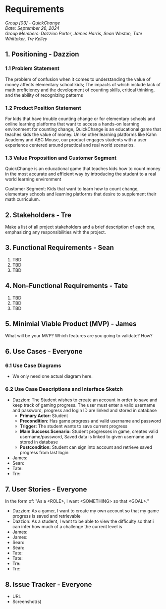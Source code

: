 # Requirements
*Group [03] - QuickChange*\
*Date: September 26, 2024*\
*Group Members: Dazzion Porter, James Harris, Sean Weston, Tate Whittaker, Tre Kelley*

## 1. Positioning - Dazzion

### 1.1 Problem Statement
The problem of confusion when it comes to understanding the value of money affects elementary school kids; The impacts of which include lack of math proficiency and the development of counting skills, critical thinking, and the ability of recognizing patterns

### 1.2 Product Position Statement
For kids that have trouble counting change or for elementary schools and online learning platforms that want to access a hands-on learning environment for counting change, QuickChange is an educational game that teaches kids the value of money. Unlike other learning platforms like Kahn Academy and ABC Mouse, our product engages students with a user experience centered around practical and real world scenarios.

### 1.3 Value Proposition and Customer Segment
QuickChange is an educational game that teaches kids how to count money in the most accurate and efficient way by introducing the student to a real world learning environment

Customer Segment:  Kids that want to learn how to count change, elementary schools and learning platforms that desire to supplement their math curriculum.

## 2. Stakeholders - Tre

Make a list of all project stakeholders and a brief description of each one, emphasizing any responsibilities with the project.

## 3. Functional Requirements - Sean

1. TBD
2. TBD
3. TBD

## 4. Non-Functional Requirements - Tate

1. TBD
2. TBD
3. TBD

## 5. Minimial Viable Product (MVP) - James

What will be your MVP? Which features are you going to validate? How?

## 6. Use Cases - Everyone

### 6.1 Use Case Diagrams

- We only need one actual diagram here.

### 6.2 Use Case Descriptions and Interface Sketch

- Dazzion: The Student wishes to create an account in order to save and keep track of gaming progress. The user must enter a valid username and password, progress and login ID are linked and stored in database
  - **Primary Actor:** Student
  - **Precondition:** Has game progress and valid username and password
  - **Trigger:** The student wants to save current progress
  - **Main Success Scenario:** Student progresses in game, creates valid username/password, Saved data is linked to given username and stored in database
  - **Postcondition:** Student can sign into account and retrieve saved progress from last login
- James:
- Sean:
- Tate:
- Tre:

## 7. User Stories - Everyone

In the form of: "As a \<ROLE>, I want \<SOMETHING> so that \<GOAL>."

- Dazzion: As a gamer, I want to create my own account so that my game progress is saved and retrievable
- Dazzion: As a student, I want to be able to view the difficulty so that i can infer how much of a challenge the current level is
- James:
- James:
- Sean:
- Sean:
- Tate:
- Tate:
- Tre:
- Tre:

## 8. Issue Tracker - Everyone

- URL
- Screenshot(s)
